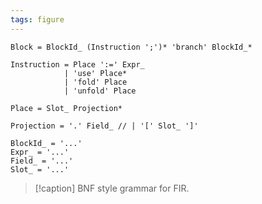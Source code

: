 ```yaml
---
tags: figure
---
```


```ungram
Block = BlockId_ (Instruction ';')* 'branch' BlockId_*

Instruction = Place ':=' Expr_
			| 'use' Place*
            | 'fold' Place
            | 'unfold' Place

Place = Slot_ Projection*

Projection = '.' Field_ // | '[' Slot_ ']'

BlockId_ = '...'
Expr_ = '...'
Field_ = '...'
Slot_ = '...'
```

> [!caption] BNF style grammar for FIR.
